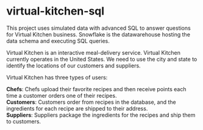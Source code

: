 # virtual-kitchen-sql
This project uses simulated data with advanced SQL to answer questions for Virtual Kitchen business. Snowflake is the datawarehouse hosting the data schema and executing SQL queries. 

Virtual Kitchen is an interactive meal-delivery service. Virtual Kitchen currently operates in the United States. We need to use the city and state to identify the locations of our customers and suppliers.

Virtual Kitchen has three types of users:

**Chefs**: Chefs upload their favorite recipes and then receive points each time a customer orders one of their recipes. <br>
**Customers**: Customers order from recipes in the database, and the ingredients for each recipe are shipped to their address. <br>
**Suppliers**: Suppliers package the ingredients for the recipes and ship them to customers. <br>
